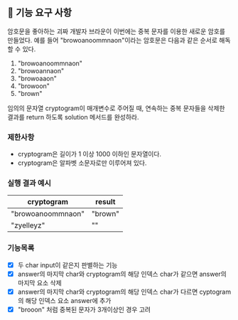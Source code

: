 ## 🚀 기능 요구 사항

암호문을 좋아하는 괴짜 개발자 브라운이 이번에는 중복 문자를 이용한 새로운 암호를 만들었다. 예를 들어 "browoanoommnaon"이라는 암호문은 다음과 같은 순서로 해독할 수 있다.

1. "browoanoommnaon"
2. "browoannaon"
3. "browoaaon"
4. "browoon"
5. "brown"

임의의 문자열 cryptogram이 매개변수로 주어질 때, 연속하는 중복 문자들을 삭제한 결과를 return 하도록 solution 메서드를 완성하라.

### 제한사항

- cryptogram은 길이가 1 이상 1000 이하인 문자열이다.
- cryptogram은 알파벳 소문자로만 이루어져 있다.

### 실행 결과 예시

| cryptogram | result |
| --- | --- |
| "browoanoommnaon" | "brown" |
| "zyelleyz" | "" |

### 기능목록
- [x] 두 char input이 같은지 판별하는 기능
- [x] answer의 마지막 char와 cryptogram의 해당 인덱스 char가 같으면 answer의 마지막 요소 삭제
- [x] answer의 마지막 char와 cryptogram의 해당 인덱스 char가 다르면 cyptogram의 해당 인덱스 요소 answer에 추가
- [x] "brooon" 처럼 중복된 문자가 3개이상인 경우 고려
